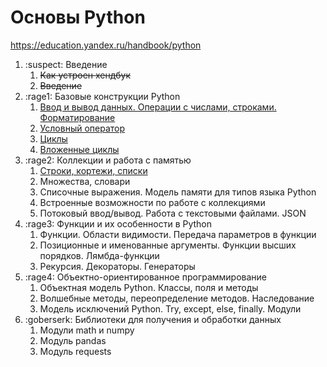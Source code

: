 # Основы Python

https://education.yandex.ru/handbook/python

1. :suspect: Введение
    1. ~~Как устроен хендбук~~
    2. ~~Введение~~
2. :rage1: Базовые конструкции Python
    1. [Ввод и вывод данных. Операции с числами, строками. Форматирование](https://github.com/CityRunner/education-handbook/tree/main/python/unit_2/topic_1)
    2. [Условный оператор](https://github.com/CityRunner/education-handbook/tree/main/python/unit_2/topic_2)
    3. [Циклы](https://github.com/CityRunner/education-handbook/tree/main/python/unit_2/topic_3)
    4. [Вложенные циклы](https://github.com/CityRunner/education-handbook/tree/main/python/unit_2/topic_4)
3. :rage2: Коллекции и работа с памятью
    1. [Строки, кортежи, списки](https://github.com/CityRunner/education-handbook/tree/main/python/unit_3/topic_1)
    2. Множества, словари
    3. Списочные выражения. Модель памяти для типов языка Python
    4. Встроенные возможности по работе с коллекциями
    5. Потоковый ввод/вывод. Работа с текстовыми файлами. JSON
4. :rage3: Функции и их особенности в Python
    1. Функции. Области видимости. Передача параметров в функции
    2. Позиционные и именованные аргументы. Функции высших порядков. Лямбда-функции
    3. Рекурсия. Декораторы. Генераторы
5. :rage4: Объектно-ориентированное программирование
    1. Объектная модель Python. Классы, поля и методы
    2. Волшебные методы, переопределение методов. Наследование
    3. Модель исключений Python. Try, except, else, finally. Модули
6. :goberserk: Библиотеки для получения и обработки данных
    1. Модули math и numpy
    2. Модуль pandas
    3. Модуль requests
